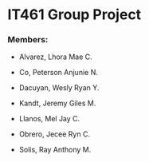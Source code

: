 # IT461 Group Project

### Members:

* Alvarez, Lhora Mae C.

* Co, Peterson Anjunie N.
  
* Dacuyan, Wesly Ryan Y.
  
* Kandt, Jeremy Giles M. 

* Llanos, Mel Jay C.
  
* Obrero, Jecee Ryn C.
  
* Solis, Ray Anthony M.
